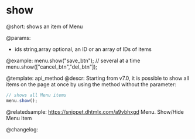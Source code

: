 show
=============

@short: shows an item of Menu


@params:
- ids 		string,array		optional, an ID or an array of IDs of items



@example:
menu.show("save_btn");
// several at a time
menu.show(["cancel_btn","del_btn"]);


@template: api_method
@descr:
Starting from v7.0, it is possible to show all items on the page at once by using the method without the parameter:

~~~js
// shows all Menu items
menu.show();
~~~

@relatedsample: https://snippet.dhtmlx.com/a9vbhxgd	Menu. Show/Hide Menu Item


@changelog:


